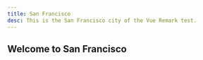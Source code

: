 ```yaml
---
title: San Francisco
desc: This is the San Francisco city of the Vue Remark test.
---
```


## Welcome to San Francisco
